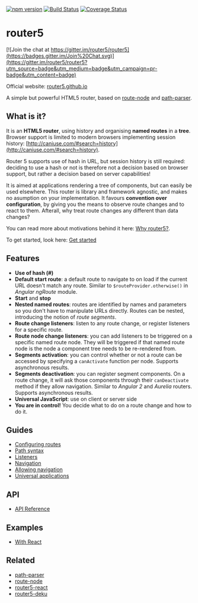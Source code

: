 [![npm version](https://badge.fury.io/js/router5.svg)](http://badge.fury.io/js/router5)
[![Build Status](https://travis-ci.org/router5/router5.svg)](https://travis-ci.org/router5/router5)
[![Coverage Status](https://coveralls.io/repos/router5/router5/badge.svg)](https://coveralls.io/r/router5/router5)

# router5

[![Join the chat at https://gitter.im/router5/router5](https://badges.gitter.im/Join%20Chat.svg)](https://gitter.im/router5/router5?utm_source=badge&utm_medium=badge&utm_campaign=pr-badge&utm_content=badge)

Official website: [router5.github.io](http://router5.github.io)

A simple but powerful HTML5 router, based on [route-node](https://github.com/troch/route-node)
and [path-parser](https://github.com/troch/path-parser).

## What is it?

It is an __HTML5 router__, using history and organising __named routes__ in a __tree__. Browser support
is limited to modern browsers implementing session history: [http://caniuse.com/#search=history](http://caniuse.com/#search=history).

Router 5 supports use of hash in URL, but session history is still required: deciding
to use a hash or not is therefore not a decision based on browser support, but rather a decision based
on server capabilities!

It is aimed at applications rendering a tree of components, but can easily be used elsewhere.
This router is library and framework agnostic, and makes no asumption on your implementation.
It favours __convention over configuration__, by giving you the means to observe route changes
and to react to them. Afterall, why treat route changes any different than data changes?

You can read more about motivations behind it here: [Why router5?](http://router5.github.io/docs/why-router5.html).

To get started, look here: [Get started](http://router5.github.io/docs/why-router5.html)

## Features

- __Use of hash (#)__
- __Default start route__: a default route to navigate to on load if the current URL doesn't match any route. Similar to `$routeProvider.otherwise()` in _Angular ngRoute_ module.
- __Start__ and __stop__
- __Nested named routes__: routes are identified by names and parameters so you don't have to manipulate URLs
directly. Routes can be nested, introducing the notion of _route segments_.
- __Route change listeners__: listen to any route change, or register listeners for a specific route.
- __Route node change listeners__: you can add listeners to be triggered on a specific named route node. They will be triggered if that named route node is the node a component tree needs to be re-rendered from.
- __Segments activation__: you can control whether or not a route can be accessed by specifying a `canActivate`
function per node. Supports asynchronous results.
- __Segments deactivation__: you can register segment components. On a route change, it will ask those components through their `canDeactivate` method if they allow navigation. Similar to _Angular 2_ and _Aurelia_ routers. Supports asynchronous results.
- __Universal JavaScript__: use on client or server side
- __You are in control!__ You decide what to do on a route change and how to do it.


## Guides

- [Configuring routes](http://router5.github.io/docs/configuring-routes.html)
- [Path syntax](http://router5.github.io/docs/path-syntax.html)
- [Listeners](http://router5.github.io/docs/listeners.html)
- [Navigation](http://router5.github.io/docs/navigation.html)
- [Allowing navigation](http://router5.github.io/docs/preventing-navigation.html)
- [Universal applications](http://router5.github.io/docs/universal-applications.html)

## API

- [API Reference](http://router5.github.io/docs/preventing-navigation.html)

## Examples

- [With React](http://router5.github.io/docs/with-react.html)

## Related

- [path-parser](https://github.com/troch/path-parser)
- [route-node](https://github.com/troch/route-node)
- [router5-react](https://github.com/router5/router5-react)
- [router5-deku](https://github.com/router5/router5-deku)
